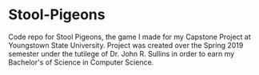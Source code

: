 # Stool-Pigeons
Code repo for Stool Pigeons, the game I made for my Capstone Project at Youngstown State University. Project was created over the Spring 2019 semester under the tutilege of Dr. John R. Sullins in order to earn my Bachelor's of Science in Computer Science.
